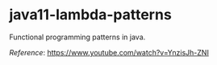 # java11-lambda-patterns
Functional programming patterns in java.

_Reference_: https://www.youtube.com/watch?v=YnzisJh-ZNI
